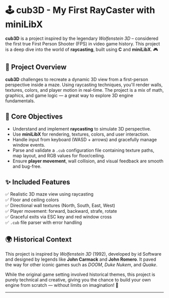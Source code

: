 # 🕹️ cub3D - My First RayCaster with miniLibX

**cub3D** is a project inspired by the legendary *Wolfenstein 3D* – considered the first true First Person Shooter (FPS) in video game history. This project is a deep dive into the world of **raycasting**, built using **C** and **miniLibX**. 🎮

## 📌 Project Overview

**cub3D** challenges to recreate a dynamic 3D view from a first-person perspective inside a maze. Using raycasting techniques, you'll render walls, textures, colors, and player motion in real-time. The project is a mix of math, graphics, and game logic — a great way to explore 3D engine fundamentals.

## 🧠 Core Objectives

- Understand and implement **raycasting** to simulate 3D perspective.
- Use **miniLibX** for rendering, textures, colors, and user interaction.
- Handle input from keyboard (WASD + arrows) and gracefully manage window events.
- Parse and validate a `.cub` configuration file containing texture paths, map layout, and RGB values for floor/ceiling.
- Ensure **player movement**, wall collision, and visual feedback are smooth and bug-free.

## ✨ Included Features

✅ Realistic 3D maze view using raycasting  
✅ Floor and ceiling colors  
✅ Directional wall textures (North, South, East, West)  
✅ Player movement: forward, backward, strafe, rotate  
✅ Graceful exits via ESC key and red window cross  
✅ `.cub` file parser with error handling  

## 🌍 Historical Context

This project is inspired by *Wolfenstein 3D* (1992), developed by id Software and designed by legends like **John Carmack** and **John Romero**. It paved the way for other iconic games such as *DOOM*, *Duke Nukem*, and *Quake*.

While the original game setting involved historical themes, this project is purely technical and creative, giving you the chance to build your own engine from scratch — without limits on imagination! 🚀

---
